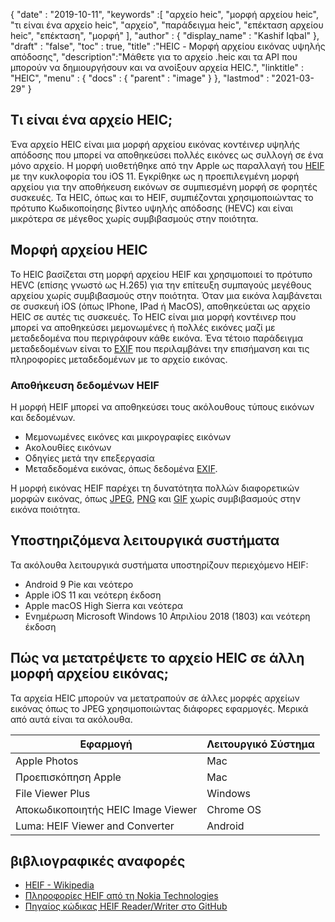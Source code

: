 {
  "date" : "2019-10-11",
  "keywords" :[ "αρχείο heic", "μορφή αρχείου heic", "τι είναι ένα αρχείο heic", "αρχείο", "παράδειγμα heic", "επέκταση αρχείου heic", "επέκταση", "μορφή" ],
  "author" : {
    "display_name" : "Kashif Iqbal"
},
  "draft" : "false",
  "toc" : true,
  "title" :"HEIC - Μορφή αρχείου εικόνας υψηλής απόδοσης",
  "description":"Μάθετε για το αρχείο .heic και τα API που μπορούν να δημιουργήσουν και να ανοίξουν αρχεία HEIC.",
  "linktitle" : "HEIC",
  "menu" : {
    "docs" : {
      "parent" : "image"
}
},
  "lastmod" : "2021-03-29"
}

## Τι είναι ένα αρχείο HEIC;

Ένα αρχείο HEIC είναι μια μορφή αρχείου εικόνας κοντέινερ υψηλής απόδοσης που μπορεί να αποθηκεύσει πολλές εικόνες ως συλλογή σε ένα μόνο αρχείο. Η μορφή υιοθετήθηκε από την Apple ως παραλλαγή του [HEIF](/el/image/heif/) με την κυκλοφορία του iOS 11. Εγκρίθηκε ως η προεπιλεγμένη μορφή αρχείου για την αποθήκευση εικόνων σε συμπιεσμένη μορφή σε φορητές συσκευές. Τα HEIC, όπως και το HEIF, συμπιέζονται χρησιμοποιώντας το πρότυπο Κωδικοποίησης βίντεο υψηλής απόδοσης (HEVC) και είναι μικρότερα σε μέγεθος χωρίς συμβιβασμούς στην ποιότητα.

## Μορφή αρχείου HEIC

Το HEIC βασίζεται στη μορφή αρχείου HEIF και χρησιμοποιεί το πρότυπο HEVC (επίσης γνωστό ως H.265) για την επίτευξη συμπαγούς μεγέθους αρχείου χωρίς συμβιβασμούς στην ποιότητα. Όταν μια εικόνα λαμβάνεται σε συσκευή iOS (όπως IPhone, IPad ή MacOS), αποθηκεύεται ως αρχείο HEIC σε αυτές τις συσκευές. Το HEIC είναι μια μορφή κοντέινερ που μπορεί να αποθηκεύσει μεμονωμένες ή πολλές εικόνες μαζί με μεταδεδομένα που περιγράφουν κάθε εικόνα. Ένα τέτοιο παράδειγμα μεταδεδομένων είναι το [EXIF](/el/image/exif/) που περιλαμβάνει την επισήμανση και τις πληροφορίες μεταδεδομένων με το αρχείο εικόνας.

### Αποθήκευση δεδομένων HEIF

Η μορφή HEIF μπορεί να αποθηκεύσει τους ακόλουθους τύπους εικόνων και δεδομένων.

* Μεμονωμένες εικόνες και μικρογραφίες εικόνων
* Ακολουθίες εικόνων
* Οδηγίες μετά την επεξεργασία
* Μεταδεδομένα εικόνας, όπως δεδομένα [EXIF](/el/image/exif/).

Η μορφή εικόνας HEIF παρέχει τη δυνατότητα πολλών διαφορετικών μορφών εικόνας, όπως [JPEG](/el/image/jpeg/), [PNG](/el/image/png/) και [GIF](/el/image/gif/) χωρίς συμβιβασμούς στην εικόνα ποιότητα.

## Υποστηριζόμενα λειτουργικά συστήματα

Τα ακόλουθα λειτουργικά συστήματα υποστηρίζουν περιεχόμενο HEIF:

* Android 9 Pie και νεότερο
* Apple iOS 11 και νεότερη έκδοση
* Apple macOS High Sierra και νεότερα
* Ενημέρωση Microsoft Windows 10 Απριλίου 2018 (1803) και νεότερη έκδοση

## Πώς να μετατρέψετε το αρχείο HEIC σε άλλη μορφή αρχείου εικόνας;

Τα αρχεία HEIC μπορούν να μετατραπούν σε άλλες μορφές αρχείων εικόνας όπως το JPEG χρησιμοποιώντας διάφορες εφαρμογές. Μερικά από αυτά είναι τα ακόλουθα.

|Εφαρμογή|Λειτουργικό Σύστημα|
---|---|
|Apple Photos |Mac|
|Προεπισκόπηση Apple |Mac|
|File Viewer Plus|Windows|
|Αποκωδικοποιητής HEIC Image Viewer |Chrome OS|
|Luma: HEIF Viewer and Converter |Android|

## βιβλιογραφικές αναφορές

* [HEIF - Wikipedia](https://en.wikipedia.org/wiki/High_Efficiency_Image_File_Format)
* [Πληροφορίες HEIF από τη Nokia Technologies](https://nokiatech.github.io/heif/)
* [Πηγαίος κώδικας HEIF Reader/Writer στο GitHub](https://github.com/nokiatech/heif)


